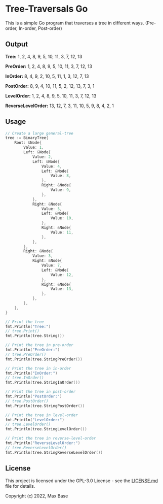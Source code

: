 # Tree-Traversals Go

This is a simple Go program that traverses a tree in different ways. (Pre-order, In-order, Post-order)

## Output

**Tree:**
1, 2, 4, 8, 9, 5, 10, 11, 3, 7, 12, 13

**PreOrder:**
1, 2, 4, 8, 9, 5, 10, 11, 3, 7, 12, 13

**InOrder:**
8, 4, 9, 2, 10, 5, 11, 1, 3, 12, 7, 13

**PostOrder:**
8, 9, 4, 10, 11, 5, 2, 12, 13, 7, 3, 1

**LevelOrder:**
1, 2, 4, 8, 9, 5, 10, 11, 3, 7, 12, 13

**ReverseLevelOrder:**
13, 12, 7, 3, 11, 10, 5, 9, 8, 4, 2, 1

## Usage

```go
// Create a large general-tree
tree := BinaryTree{
    Root: &Node{
        Value: 1,
        Left: &Node{
            Value: 2,
            Left: &Node{
                Value: 4,
                Left: &Node{
                    Value: 8,
                },
                Right: &Node{
                    Value: 9,
                },
            },
            Right: &Node{
                Value: 5,
                Left: &Node{
                    Value: 10,
                },
                Right: &Node{
                    Value: 11,
                },
            },
        },
        Right: &Node{
            Value: 3,
            Right: &Node{
                Value: 7,
                Left: &Node{
                    Value: 12,
                },
                Right: &Node{
                    Value: 13,
                },
            },
        },
    },
}

// Print the tree
fmt.Println("Tree:")
// tree.Print()
fmt.Println(tree.String())

// Print the tree in pre-order
fmt.Println("PreOrder:")
// tree.PreOrder()
fmt.Println(tree.StringPreOrder())

// Print the tree in in-order
fmt.Println("InOrder:")
// tree.InOrder()
fmt.Println(tree.StringInOrder())

// Print the tree in post-order
fmt.Println("PostOrder:")
// tree.PostOrder()
fmt.Println(tree.StringPostOrder())

// Print the tree in level-order
fmt.Println("LevelOrder:")
// tree.LevelOrder()
fmt.Println(tree.StringLevelOrder())

// Print the tree in reverse-level-order
fmt.Println("ReverseLevelOrder:")
// tree.ReverseLevelOrder()
fmt.Println(tree.StringReverseLevelOrder())
```

## License

This project is licensed under the GPL-3.0 License - see the [LICENSE.md](LICENSE.md) file for details.

Copyright (c) 2022, Max Base
